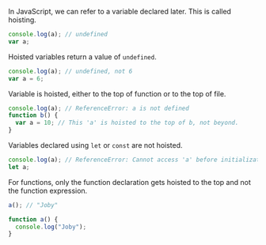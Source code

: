 In JavaScript, we can refer to a variable declared later. This is called hoisting.

```javascript
console.log(a); // undefined
var a;
```

Hoisted variables return a value of `undefined`.

```javascript
console.log(a); // undefined, not 6
var a = 6;
```

Variable is hoisted, either to the top of function or to the top of file.

```javascript
console.log(a); // ReferenceError: a is not defined
function b() {
  var a = 10; // This 'a' is hoisted to the top of b, not beyond.
}
```

Variables declared using `let` or `const` are not hoisted.

```javascript
console.log(a); // ReferenceError: Cannot access 'a' before initialization
let a; 
```

For functions, only the function declaration gets hoisted to the top and not the function expression.

```javascript
a(); // "Joby"

function a() {
  console.log("Joby");
}
```
